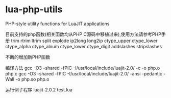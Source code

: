 lua-php-utils
=============

PHP-style utility functions for LuaJIT applications

目前支持的php函数(相关函数均从PHP C源码中移植过来),使用方法请参考PHP手册
trim
rtrim
ltrim
split
explode
ip2long
long2ip
ctype_upper
ctype_lower
ctype_alpha
ctype_alnum
ctype_lower
ctype_digit
addslashes
stripslashes

不断的增加新PHP函数

编译方法
gcc -O3 -shared -fPIC -I/usr/local/include/luajit-2.0/   -c -o php.o php.c
gcc -O3 -shared -fPIC -I/usr/local/include/luajit-2.0/ -ansi -pedantic -Wall -o php.so php.o

运行例子程序
luajit-2.0.2 test.lua

